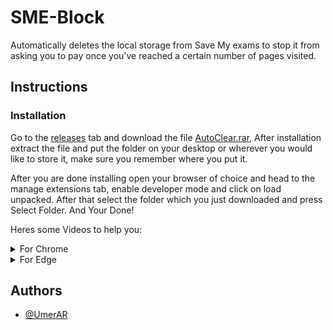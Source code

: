 # SME-Block

Automatically deletes the local storage from Save My exams to stop it from asking you to pay once you've reached a certain number of pages visited.

## Instructions

### Installation

Go to the [releases](https://github.com/UmerAR/SME-Block/releases) tab and download the file [AutoClear.rar](https://github.com/UmerAR/SME-Block/releases/download/V1.0/AutoClear.rar), After installation extract the file and put the folder on your desktop or wherever you would like to store it, make sure you remember where you put it.

After you are done installing open your browser of choice and head to the manage extensions tab, enable developer mode and click on load unpacked. After that select the folder which you just downloaded and press Select Folder. And Your Done!

Heres some Videos to help you:
<details>
<summary>For Chrome</summary>
<br>
Coming Soon!
</details>

<details>
  <summary>For Edge</summary>
  <br>
  <img src="https://raw.githubusercontent.com/UmerAR/SME-Block/main/images/Edge1.png" alt="Edge-1">
  <img src="https://raw.githubusercontent.com/UmerAR/SME-Block/main/images/Edge2.png" alt="Edge-2">
  <img src="https://raw.githubusercontent.com/UmerAR/SME-Block/main/images/Edge3.png" alt="Edge-3">
  <img src="https://raw.githubusercontent.com/UmerAR/SME-Block/main/images/Edge4.png" alt="Edge-4">
  <img src="https://raw.githubusercontent.com/UmerAR/SME-Block/main/images/Edge5.png" alt="Edge-5">
  After pressing Load Unpacked select the folder you downloaded, and your Done!
</details>


## Authors

- [@UmerAR](https://github.com/UmerAR)

